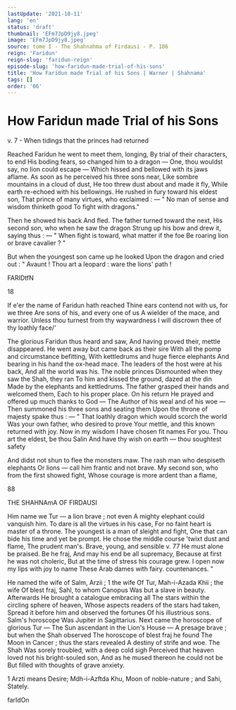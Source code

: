 ```yaml
---
lastUpdate: '2021-10-11'
lang: 'en'
status: 'draft'
thumbnail: 'EFm7JpD9jy8.jpeg'
image: 'EFm7JpD9jy8.jpeg'
source: tome I - The Shahnahma of Firdausi - P. 186
reign: 'Faridun'
reign-slug: 'faridun-reign'
episode-slug: 'how-faridun-made-trial-of-his-sons'
title: 'How Faridun made Trial of his Sons | Warner | Shahnama'
tags: []
order: '06'
---
```


<!-- LTeX: language=en -->

# How Faridun made Trial of his Sons

v. 7 - When tidings that the princes had returned

Reached Faridun he went to meet them, longing,
By trial of their characters, to end
His boding fears, so changed him to a dragon —
One, thou wouldst say, no lion could escape —
Which hissed and bellowed with its jaws aflame.
As soon as he perceived his three sons near,
Like sombre mountains in a cloud of dust,
He too threw dust about and made it fly,
While earth re-echoed with his bellowings.
He rushed in fury toward his eldest son,
That prince of many virtues, who exclaimed : —
" No man of sense and wisdom thinketh good
To fight with dragons."

Then he showed his back
And fled. The father turned toward the next,
His second son, who when he saw the dragon
Strung up his bow and drew it, saying thus : —
" When fight is toward, what matter if the foe
Be roaring lion or brave cavalier ? "

But when the youngest son came up he looked
Upon the dragon and cried out : " Avaunt !
Thou art a leopard : ware the lions' path !

FARIDtfN

18

If e'er the name of Faridun hath reached
Thine ears contend not with us, for we three
Are sons of his, and every one of us
A wielder of the mace, and warrior.
Unless thou turnest from thy waywardness
I will discrown thee of thy loathly face/'

The glorious Faridun thus heard and saw,
And having proved their, mettle disappeared.
He went away but came back as their sire
With all the pomp and circumstance befitting,
With kettledrums and huge fierce elephants
And bearing in his hand the ox-head mace.
The leaders of the host were at his back,
And all the world was his. The noble princes
Dismounted when they saw the Shah, they ran
To him and kissed the ground, dazed at the din
Made by the elephants and kettledrums.
The father grasped their hands and welcomed them,
Each to his proper place. On his return
He prayed and offered up much thanks to God —
The Author of his weal and of his woe —
Then summoned his three sons and seating them
Upon the throne of majesty spake thus : —
" That loathly dragon which would scorch the world
Was your own father, who desired to prove
Your mettle, and this known returned with joy.
Now in my wisdom I have chosen fit names
For you. Thou art the eldest, be thou Salin
And have thy wish on earth — thou soughtest
safety

And didst not shun to flee the monsters maw.
The rash man who despiseth elephants
Or lions — call him frantic and not brave.
My second son, who from the first showed fight,
Whose courage is more ardent than a flame,

88

THE SHAHNAmA OF FIRDAUSI

Him name we Tur — a lion brave ; not even
A mighty elephant could vanquish him.
To dare is all the virtues in his case,
For no faint heart is master of a throne.
The youngest is a man of sleight and fight,
One that can bide his time and yet be prompt.
He chose the middle course 'twixt dust and flame,
The prudent man's. Brave, young, and sensible
v. 77 He must alone be praised. Be he fraj,
And may his end be all supremacy,
Because at first he was not choleric,
But at the time of stress his courage grew.
I open now my lips with joy to name
These Arab dames with fairy. countenances. "

He named the wife of Salm, Arzii ; 1 the wife
Of Tur, Mah-i-Azada Khii ; the wife
Of blest fraj, Sahl, to whom Canopus
Was but a slave in beauty. Afterwards
He brought a catalogue embracing all
The stars within the circling sphere of heaven,
Whose aspects readers of the stars had taken,
Spread it before him and observed the fortunes
Of his illustrious sons. Salm's horoscope
Was Jupiter in Sagittarius.
Next came the horoscope of glorious Tur —
The Sun ascendant in the Lion's House —
A presage brave ; but when the Shah observed
The horoscope of blest fraj he found
The Moon in Cancer ; thus the stars revealed
A destiny of strife and woe. The Shah
Was sorely troubled, with a deep cold sigh
Perceived that heaven loved not his bright-souled son,
And as he mused thereon he could not be
But filled with thoughts of grave anxiety.

1 Arzti means Desire; Mdh-i-Azftda Khu, Moon of noble-nature ; and
Sahi, Stately.

farIdOn
